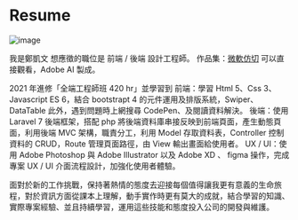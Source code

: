 # Resume
![image](https://meow-kat.github.io/profile/Resume.jpg)

我是鄭凱文
想應徵的職位是 前端 / 後端 設計工程師。
作品集：[微軟仿切](https://meow-kat.github.io/microsoft/microsoft_flex.html)
可以直接觀看，Adobe AI 製成。

2021 年進修「全端工程師班 420 hr」並學習到
前端：學習 Html 5、Css 3、Javascript ES 6，結合 bootstrapt 4 的元件運用及排版系統，Swiper、DataTable 此外，遇到問題時上網搜尋 CodePen、及閱讀資料解決。
後端：使用 Laravel 7 後端框架，搭配 php 將後端資料庫串接反映到前端頁面，產生動態頁面，利用後端 MVC 架構，職責分工，利用 Model 存取資料表，Controller 控制資料的 CRUD，Route 管理頁面路徑，由 View 輸出畫面給使用者。
UX / UI：使用 Adobe Photoshop 與 Adobe Illustrator 以及 Adobe XD 、 figma 操作，完成專案 UX / UI 介面流程設計，加強化使用者體驗。

面對於新的工作挑戰，保持著熱情的態度去迎接每個值得讓我更有意義的生命旅程，對於資訊方面從課本上理解，動手實作時更有莫大的成就，結合學習的知識、實際專案經驗、並且持續學習，運用這些技能和態度投入公司的開發與維護。

